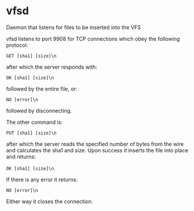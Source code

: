 # vfsd

Daemon that listens for files to be inserted into the VFS

vfsd listens to port 9908 for TCP connections which obey the following
protocol:

`GET [sha1] [size]\n`

after which the server responds with:

`OK [sha1] [size]\n`

followed by the entire file, or:

`NO [error]\n`

followed by disconnecting.

The other command is:

`PUT [sha1] [size]\n`

after which the server reads the specified number of bytes from the
wire and calculates the sha1 and size. Upon success it inserts the
file into place and returns:

`OK [sha1] [size]\n`.

If there is any error it returns:

`NO [error]\n`

Either way it closes the connection.

